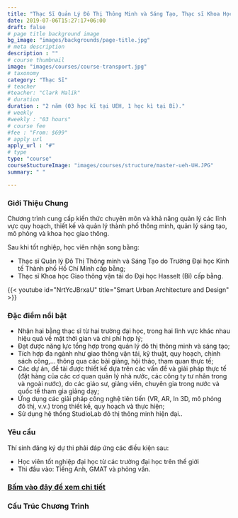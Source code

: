 ```yaml
---
title: "Thạc Sĩ Quản Lý Đô Thị Thông Minh và Sáng Tạo, Thạc sĩ Khoa Học Giao Thông"
date: 2019-07-06T15:27:17+06:00
draft: false
# page title background image
bg_image: "images/backgrounds/page-title.jpg"
# meta description
description : ""
# course thumbnail
image: "images/courses/course-transport.jpg"
# taxonomy
category: "Thạc Sĩ"
# teacher
#teacher: "Clark Malik"
# duration
duration : "2 năm (03 học kĩ tại UEH, 1 học kì tại Bỉ)."
# weekly
#weekly : "03 hours"
# course fee
#fee : "From: $699"
# apply url
apply_url : "#"
# type
type: "course"
courseStuctureImage: "images/courses/structure/master-ueh-UH.JPG"
summary: " "

---
```



### Giới Thiệu Chung

<!--StartFragment-->

Chương trình cung cấp kiến thức chuyên môn và khả năng quản lý các lĩnh vực quy hoạch, thiết kế và quản lý thành phố thông minh, quản lý sáng tạo, mô phỏng và khoa học giao thông.

Sau khi tốt nghiệp, học viên nhận song bằng:
* Thạc sĩ Quản lý Đô Thị Thông minh và Sáng Tạo do Trường Đại học Kinh tế Thành phố Hồ Chí Minh cấp bằng;
* Thạc sĩ Khoa học Giao thông vận tải do Đại học Hasselt (Bỉ) cấp bằng.


<!--EndFragment-->

{{< youtube id="NrtYcJBrxaU" title="Smart Urban Architecture and Design" >}}


### Đặc điểm nổi bật
* Nhận hai bằng thạc sĩ từ hai trường đại học, trong hai lĩnh vực khác nhau hiệu quả về mặt thời gian và chi phí hợp lý; 
* Đạt được năng lực tổng hợp trong quản lý đô thị thông minh và sáng tạo; 
* Tích hợp đa ngành như giao thông vận tải, kỹ thuật, quy hoạch, chính sách công,… thông qua các bài giảng, hội thảo, tham quan thực tế; 
* Các dự án, đề tài được thiết kế dựa trên các vấn đề và giải pháp thực tế (đặt hàng của các cơ quan quản lý nhà nước, các công ty tư nhân trong và ngoài nước), do các giáo sư, giảng viên, chuyên gia trong nước và quốc tế tham gia giảng dạy; 
* Ứng dụng các giải pháp công nghệ tiên tiến (VR, AR, In 3D, mô phỏng đô thị, v.v.) trong thiết kế, quy hoạch và thực hiện; 
* Sử dụng hệ thống StudioLab đô thị thông minh hiện đại..




### Yêu cầu
Thí sinh đăng ký dự thi phải đáp ứng các điều kiện sau:
* Học viên tốt nghiệp đại học từ các trường đại học trên thế giới
* Thi đầu vào: Tiếng Anh, GMAT và phỏng vấn.


### [Bấm vào đây để xem chi tiết](https://www.ueh.edu.vn/dao-tao/thac-si-tien-si/thac-si-dieu-hanh-cao-cap-emba/quan-ly-do-thi-thong-minh-va-sang-tao/?fbclid=IwAR09xSUOK2WxPuLZdZ4whONMLsnSDkAyvQqkoX0iioGizyCGdkdtBUqgig4)

### Cấu Trúc Chương Trình 
